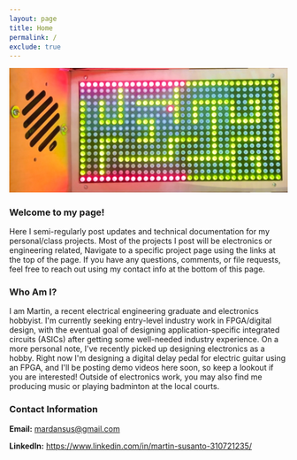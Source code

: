 ```yaml
---
layout: page
title: Home
permalink: /
exclude: true
---
```


<div style="text-align: center">
  <img src="./assets/cabinet_banner.jpg" alt="logo" width="700" />
</div>

### Welcome to my page! 

Here I semi-regularly post updates and technical documentation for my personal/class projects. Most of the projects I post will be electronics or engineering related, Navigate to a specific project page using the links at the top of the page. If you have any questions, comments, or file requests, feel free to reach out using my contact info at the bottom of this page.

### Who Am I?

I am Martin, a recent electrical engineering graduate and electronics hobbyist. I'm currently seeking entry-level industry work in FPGA/digital design, with the eventual goal of designing application-specific integrated circuits (ASICs) after getting some well-needed industry experience. On a more personal note, I've recently picked up designing electronics as a hobby. Right now I'm designing a digital delay pedal for electric guitar using an FPGA, and I'll be posting demo videos here soon, so keep a lookout if you are interested! Outside of electronics work, you may also find me producing music or playing badminton at the local courts. 

### Contact Information

**Email:** mardansus@gmail.com

**LinkedIn:** <https://www.linkedin.com/in/martin-susanto-310721235/>

